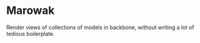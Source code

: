 Marowak
======

Render views of collections of models in backbone, without writing a lot of tedious boilerplate.
